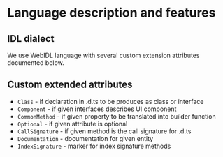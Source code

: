 # Language description and features

## IDL dialect

We use WebIDL language with several custom extension attributes documented below.

## Custom extended attributes

   * `Class` - if declaration in .d.ts to be produces as class or interface
   * `Component` - if given interfaces describes UI component
   * `CommonMethod` - if given property to be translated into builder function
   * `Optional` - if given attribute is optional
   * `CallSignature` - if given method is the call signature for .d.ts
   * `Documentation` - documentation for given entity
   * `IndexSignature` - marker for index signature methods
